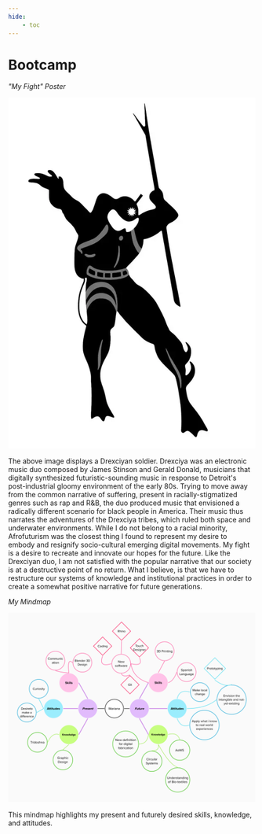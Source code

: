 ```yaml
---
hide:
    - toc
---
```


# Bootcamp

*"My Fight" Poster*

![Image](..\images\drexciya.png)

The above image displays a Drexciyan soldier. Drexciya was an electronic music duo composed by James Stinson and Gerald Donald, musicians that digitally synthesized futuristic-sounding music in response to Detroit's post-industrial gloomy environment of the early 80s. Trying to move away from the common narrative of suffering, present in racially-stigmatized genres such as rap and R&B, the duo produced music that envisioned a radically different scenario for black people in America. Their music thus narrates the adventures of the Drexciya tribes, which ruled both space and underwater environments. While I do not belong to a racial minority, Afrofuturism was the closest thing I found to represent my desire to embody and resignify socio-cultural emerging digital movements. My fight is a desire to recreate and innovate our hopes for the future. Like the Drexciyan duo, I am not satisfied with the popular narrative that our society is at a destructive point of no return. What I believe, is that we have to restructure our systems of knowledge and institutional practices in order to create a somewhat positive narrative for future generations.

*My Mindmap*

![MindMap](..\images\MindMap.png)

This mindmap highlights my present and futurely desired skills, knowledge, and attitudes.
